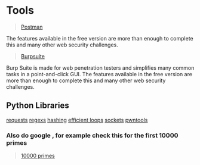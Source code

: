 ﻿# Tools

> [Postman](https://www.getpostman.com/apps)

The features available in the free version are more than enough to complete this and many other web security challenges.

> [Burpsuite](https://portswigger.net/burp/communitydownload)

Burp Suite is made for web penetration testers and simplifies many common tasks in a point-and-click GUI. The features available in the free version are more than enough to complete this and many other web security challenges.

## Python Libraries

[requests](http://docs.python-requests.org/en/master/)
[regexs](https://docs.python.org/3/library/re.html)
[hashing](https://docs.python.org/3/library/hashlib.html)
[efficient loops](https://docs.python.org/3/library/itertools.html)
[sockets](https://docs.python.org/2/library/socket.html)
[pwntools](https://docs.pwntools.com/en/stable/)

### Also do google , for example check this for the first 10000 primes

> [10000 primes](https://primes.utm.edu/lists/small/10000.txt) 
